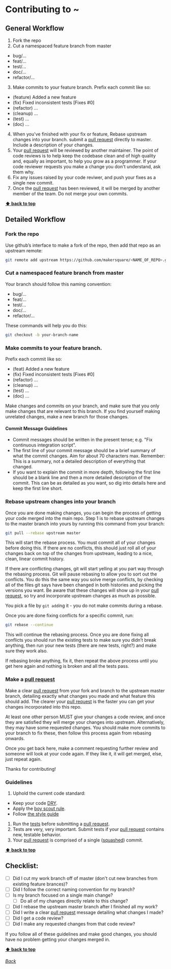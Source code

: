 # Contributing to ~

## General Workflow

1. Fork the repo
2. Cut a namespaced feature branch from master
  - bug/...
  - feat/...
  - test/...
  - doc/...
  - refactor/...
3. Make commits to your feature branch. Prefix each commit like so:
  - (feature) Added a new feature
  - (fix) Fixed inconsistent tests [Fixes #0]
  - (refactor) ...
  - (cleanup) ...
  - (test) ...
  - (doc) ...
4. When you've finished with your fix or feature, Rebase upstream changes into your       branch. submit a [pull request][] directly to master. Include a description of your changes.
5. Your [pull request][] will be reviewed by another maintainer. The point of code reviews is to help keep the codebase clean and of high quality and, equally as important, to help you grow as a programmer. If your code reviewer requests you make a change you don't understand, ask them why.
6. Fix any issues raised by your code reviwer, and push your fixes as a single new commit.
7. Once the [pull request][] has been reviewed, it will be merged by another member of the team. Do not merge your own commits.

**[⬆ back to top](#contributing)**

## Detailed Workflow

### Fork the repo

Use github’s interface to make a fork of the repo, then add that repo as an upstream remote:

```bash
git remote add upstream https://github.com/makersquare/<NAME_OF_REPO>.git
```

### Cut a namespaced feature branch from master

Your branch should follow this naming convention:  
  - bug/...  
  - feat/...  
  - test/...  
  - doc/...  
  - refactor/...  

These commands will help you do this:

```bash
git checkout -b your-branch-name
```

### Make commits to your feature branch.

Prefix each commit like so:  
  - (feat) Added a new feature  
  - (fix) Fixed inconsistent tests [Fixes #0]  
  - (refactor) ...  
  - (cleanup) ...  
  - (test) ...  
  - (doc) ...  

Make changes and commits on your branch, and make sure that you only make changes that are relevant to this branch. If you find yourself making unrelated changes, make a new branch for those changes.

#### Commit Message Guidelines

- Commit messages should be written in the present tense; e.g. "Fix continuous integration script".
- The first line of your commit message should be a brief summary of what the commit changes. Aim for about 70 characters max. Remember: This is a summary, not a detailed description of everything that changed.
- If you want to explain the commit in more depth, following the first line should be a blank line and then a more detailed description of the commit. This can be as detailed as you want, so dig into details here and keep the first line short.

### Rebase upstream changes into your branch

Once you are done making changes, you can begin the process of getting your code merged into the main repo. Step 1 is to rebase upstream changes to the master branch into yours by running this command from your branch:

```bash
git pull --rebase upstream master
```

This will start the rebase process. You must commit all of your changes before doing this. If there are no conflicts, this should just roll all of your changes back on top of the changes from upstream, leading to a nice, clean, linear commit history.

If there are conflicting changes, git will start yelling at you part way through the rebasing process. Git will pause rebasing to allow you to sort out the conflicts. You do this the same way you solve merge conflicts, by checking all of the files git says have been changed in both histories and picking the versions you want. Be aware that these changes will show up in your [pull request][], so try and incorporate upstream changes as much as possible.

You pick a file by `git add`ing it - you do not make commits during a rebase.

Once you are done fixing conflicts for a specific commit, run:

```bash
git rebase --continue
```

This will continue the rebasing process. Once you are done fixing all conflicts you should run the existing tests to make sure you didn’t break anything, then run your new tests (there are new tests, right?) and make sure they work also.

If rebasing broke anything, fix it, then repeat the above process until you get here again and nothing is broken and all the tests pass.

### Make a [pull request][pull request]

Make a clear [pull request][] from your fork and branch to the upstream master branch, detailing exactly what changes you made and what feature this should add. The clearer your [pull request][] is the faster you can get your changes incorporated into this repo.

At least one other person MUST give your changes a code review, and once they are satisfied they will merge your changes into upstream. Alternatively, they may have some requested changes. You should make more commits to your branch to fix these, then follow this process again from rebasing onwards.

Once you get back here, make a comment requesting further review and someone will look at your code again. If they like it, it will get merged, else, just repeat again.

Thanks for contributing!

### Guidelines

1. Uphold the current code standard:
  - Keep your code [DRY][].
  - Apply the [boy scout rule][].
  - Follow [the style guide](STYLE-GUIDE.md)
1. Run the [tests][] before submitting a [pull request][].
1. Tests are very, very important. Submit tests if your [pull request][] contains
   new, testable behavior.
1. Your [pull request][] is comprised of a single ([squashed][]) commit.

**[⬆ back to top](#contributing)**

## Checklist:

- [ ] Did I cut my work branch off of master (don't cut new branches from existing feature brances)?
- [ ] Did I follow the correct naming convention for my branch?
- [ ] Is my branch focused on a single main change?
  - [ ] Do all of my changes directly relate to this change?
- [ ] Did I rebase the upstream master branch after I finished all my
  work?
- [ ] Did I write a clear [pull request][] message detailing what changes I made?
- [ ] Did I get a code review?
 - [ ] Did I make any requested changes from that code review?

If you follow all of these guidelines and make good changes, you should have
no problem getting your changes merged in.


**[⬆ back to top](#contributing)**

###### [Back](README.md) #####


<!-- Links -->
[pull request]: https://help.github.com/articles/using-pull-requests/
[DRY]: http://en.wikipedia.org/wiki/Don%27t_repeat_yourself
[boy scout rule]: http://programmer.97things.oreilly.com/wiki/index.php/The_Boy_Scout_Rule
[squashed]: http://gitready.com/advanced/2009/02/10/squashing-commits-with-rebase.html
<!-- A link to your directory of tests on github -->
[tests]: tests/
